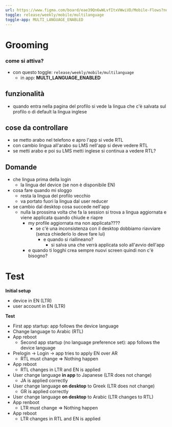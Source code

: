 ```yaml
---
url: https://www.figma.com/board/eae39Qn6wWLvfItxVWwiVD/Mobile-Flows?node-id=0-1&p=f&t=9jEjpjf9L6DYKs7I-0
toggle: release/weekly/mobile/multilanguage
toggle-app: MULTI_LANGUAGE_ENABLED
---
```


# Grooming
### come si attiva?
* con questo toggle: `release/weekly/mobile/multilanguage`
	* in app: **MULTI_LANGUAGE_ENABLED**

## funzionalità
* quando entra nella pagina del profilo si vede la lingua che c'è salvata sul profilo o di default la lingua inglese

## cose da controllare
* se metto arabo nel telefono e apro l'app si vede RTL
* con cambio lingua all'arabo su LMS nell'app si deve vedere RTL
* se metti arabo e poi su LMS metti inglese si continua a vedere RTL?

## Domande
* che lingua prima della login
	* la lingua del device (se non è disponibile EN)
* cosa fare quando mi sloggo
	* resta la lingua del profilo vecchio
	* va portato fuori la lingua dal user reducer
* se cambio dal desktop cosa succede nell'app
	* nulla la prossima volta che fa la session si trova a lingua aggiornata e viene applicata quando chiude e riapre
		* my profile aggiornata ma non applicata????
			* se c'è una inconsistenza con il desktop dobbiamo riavviare (senza chiederlo lo deve fare lui)
				* e quando si riallineano?
					* si salva una che verrà applicata solo all'avvio dell'app
		* e quando ti logghi crea sempre nuovi screen quindi non c'è bisogno?

# Test

**Initial setup**  
- device in EN (LTR)
- user account in EN (LTR)

**Test**  
- First app startup: app follows the device language
- Change language to Arabic (RTL)
- App reboot
    - Second app startup (no language preference set): app follows the device language
- Prelogin -> Login -> app tries to apply EN over AR
    - RTL must change => Nothing happen
- App reboot
    - RTL changes in LTR and EN is applied
- User change language **in app** to Japanese (LTR does not change)
    - JA is applied correctly
- User change language **on desktop** to Greek (LTR does not change)
    - GR is applied correctly
- User change language **on desktop** to Arabic (LTR changes to RTL)
- App renboot
    - LTR must change => Nothing happen
- App reboot
    - LTR changes in RTL and EN is applied